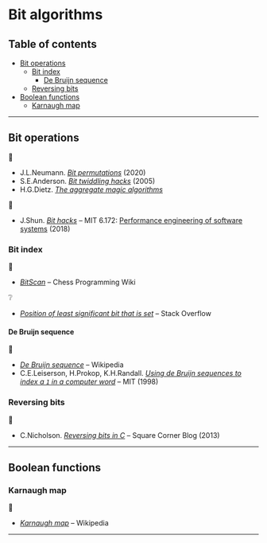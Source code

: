 # Bit algorithms <!-- omit in toc -->

## Table of contents <!-- omit in toc -->

- [Bit operations](#bit-operations)
	- [Bit index](#bit-index)
		- [De Bruijn sequence](#de-bruijn-sequence)
	- [Reversing bits](#reversing-bits)
- [Boolean functions](#boolean-functions)
	- [Karnaugh map](#karnaugh-map)

---

## Bit operations

:link:

- J.L.Neumann. [*Bit permutations*](http://programming.sirrida.de/bit_perm.html) (2020)
- S.E.Anderson. [*Bit twiddling hacks*](http://graphics.stanford.edu/~seander/bithacks.html) (2005)
- H.G.Dietz. [*The aggregate magic algorithms*](http://aggregate.org/MAGIC/) 

:movie_camera:

- J.Shun. [*Bit hacks*](https://www.youtube.com/watch?v=ZusiKXcz_ac) – MIT 6.172: [Performance engineering of software systems](https://ocw.mit.edu/courses/electrical-engineering-and-computer-science/6-172-performance-engineering-of-software-systems-fall-2018/) (2018)

<!-- Hacker's delight -->

### Bit index

:link:

- [*BitScan*](https://www.chessprogramming.org/BitScan) – Chess Programming Wiki
 <!-- Donald Knuth (2009). The Art of Computer Programming, Volume 4, Fascicle 1: Bitwise tricks & techniques, as Pre-Fascicle 1a postscript, p 10 -->

:grey_question:

- [*Position of least significant bit that is set*](https://stackoverflow.com/q/757059) – Stack Overflow

#### De Bruijn sequence

:link:

- [*De Bruijn sequence*](https://en.wikipedia.org/wiki/De_Bruijn_sequence) – Wikipedia
- C.E.Leiserson, H.Prokop, K.H.Randall. [*Using de Bruijn sequences to index a `1` in a computer word*](http://supertech.csail.mit.edu/papers/debruijn.pdf) – MIT (1998)

### Reversing bits

:link:

- C.Nicholson. [*Reversing bits in C*](https://medium.com/square-corner-blog/reversing-bits-in-c-48a772dc02d7) – Square Corner Blog (2013)

---

## Boolean functions

### Karnaugh map

:link:

- [*Karnaugh map*](https://en.wikipedia.org/wiki/Karnaugh_map) – Wikipedia

<!--
population count

The Preparation of Programs for an Electronic Digital Computer, Maurice V. Wilkes, David
J. Wheeler, Stanley Gill. Addison Wesley (1951), in 1957.

https://stackoverflow.com/questions/62710316/is-there-an-elegant-and-fast-way-to-test-for-the-1-bits-in-an-integer-to-be-in-a

 -->

---

